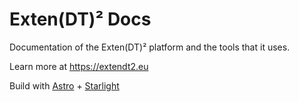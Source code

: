 # Exten(DT)² Docs

Documentation of the Exten(DT)² platform and the tools that it uses.

Learn more at https://extendt2.eu

Build with [Astro](https://astro.build) + [Starlight](https://github.com/withastro/starlight/tree/main/examples/basics)